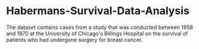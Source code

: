 # Habermans-Survival-Data-Analysis
The dataset contains cases from a study that was conducted between 1958 and 1970 at the University of Chicago's Billings Hospital on the survival of patients who had undergone surgery for breast cancer.
